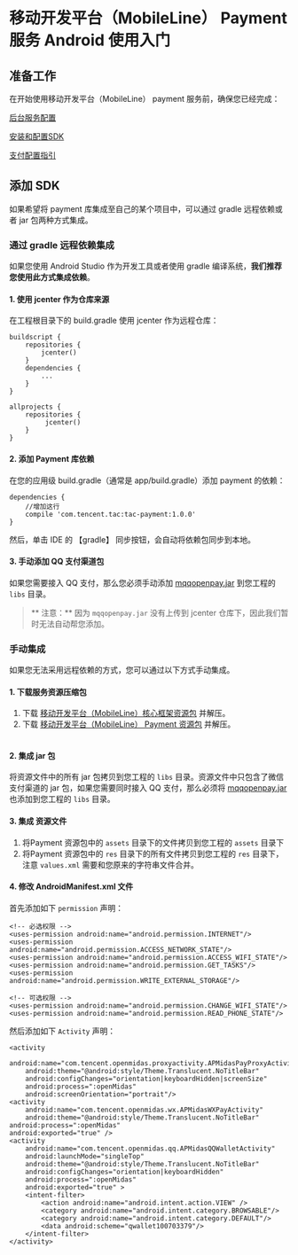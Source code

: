 # 移动开发平台（MobileLine） Payment 服务 Android 使用入门

## 准备工作

在开始使用移动开发平台（MobileLine） payment 服务前，确保您已经完成：

[后台服务配置](https://cloud.tencent.com/document/product/666/14600)

[安装和配置SDK](https://cloud.tencent.com/document/product/666/14593)

[支付配置指引](https://cloud.tencent.com/document/product/666/14599)

## 添加 SDK

如果希望将 payment 库集成至自己的某个项目中，可以通过 gradle 远程依赖或者 jar 包两种方式集成。

### 通过 gradle 远程依赖集成

如果您使用 Android Studio 作为开发工具或者使用 gradle 编译系统，**我们推荐您使用此方式集成依赖**。

#### 1. 使用 jcenter 作为仓库来源

在工程根目录下的 build.gradle 使用 jcenter 作为远程仓库：

```
buildscript {
    repositories {
        jcenter()
    }
    dependencies {
        ...
    }
}

allprojects {
    repositories {
         jcenter()
    }
}
```

#### 2. 添加 Payment 库依赖

在您的应用级 build.gradle（通常是 app/build.gradle）添加 payment 的依赖：

```
dependencies {
    //增加这行
    compile 'com.tencent.tac:tac-payment:1.0.0'
}
```

然后，单击 IDE 的 【gradle】 同步按钮，会自动将依赖包同步到本地。

#### 3. 手动添加 QQ 支付渠道包

如果您需要接入 QQ 支付，那么您必须手动添加 [mqqopenpay.jar](http://tac-android-libs-1253960454.cosgz.myqcloud.com/jars/mqqopenpay.jar) 到您工程的 `libs` 目录。

>** 注意：**
> 因为 `mqqopenpay.jar` 没有上传到 jcenter 仓库下，因此我们暂时无法自动帮您添加。

### 手动集成

如果您无法采用远程依赖的方式，您可以通过以下方式手动集成。

#### 1. 下载服务资源压缩包

1. 下载 [移动开发平台（MobileLine）核心框架资源包](http://tac-android-libs-1253960454.cosgz.myqcloud.com/1.0.0/tac-core-1.0.0.zip) 并解压。
2. 下载 [移动开发平台（MobileLine） Payment 资源包](http://tac-android-libs-1253960454.cosgz.myqcloud.com/1.0.0/tac-payment-1.0.0.zip) 并解压。
                             
#### 2. 集成 jar 包

将资源文件中的所有 jar 包拷贝到您工程的 `libs` 目录。资源文件中只包含了微信支付渠道的 jar 包，如果您需要同时接入 QQ 支付，那么必须将 [mqqopenpay.jar](http://tac-android-libs-1253960454.cosgz.myqcloud.com/jars/mqqopenpay.jar) 也添加到您工程的 `libs` 目录。

#### 3. 集成 资源文件

1. 将Payment 资源包中的 `assets` 目录下的文件拷贝到您工程的 `assets` 目录下
2. 将Payment 资源包中的 `res` 目录下的所有文件拷贝到您工程的 `res` 目录下，注意 `values.xml` 需要和您原来的字符串文件合并。

#### 4. 修改 AndroidManifest.xml 文件

首先添加如下 `permission` 声明：

```
<!-- 必选权限 -->
<uses-permission android:name="android.permission.INTERNET"/>
<uses-permission android:name="android.permission.ACCESS_NETWORK_STATE"/>
<uses-permission android:name="android.permission.ACCESS_WIFI_STATE"/>
<uses-permission android:name="android.permission.GET_TASKS"/>
<uses-permission android:name="android.permission.WRITE_EXTERNAL_STORAGE"/>

<!-- 可选权限 -->
<uses-permission android:name="android.permission.CHANGE_WIFI_STATE"/>
<uses-permission android:name="android.permission.READ_PHONE_STATE"/>
```

然后添加如下 `Activity` 声明：

```
<activity
    android:name="com.tencent.openmidas.proxyactivity.APMidasPayProxyActivity"
    android:theme="@android:style/Theme.Translucent.NoTitleBar"
    android:configChanges="orientation|keyboardHidden|screenSize"
    android:process=":openMidas"
    android:screenOrientation="portrait"/>
<activity
    android:name="com.tencent.openmidas.wx.APMidasWXPayActivity"
    android:theme="@android:style/Theme.Translucent.NoTitleBar"
android:process=":openMidas"
android:exported="true" />
<activity
    android:name="com.tencent.openmidas.qq.APMidasQQWalletActivity"
    android:launchMode="singleTop"
    android:theme="@android:style/Theme.Translucent.NoTitleBar"
    android:configChanges="orientation|keyboardHidden"
    android:process=":openMidas"
    android:exported="true" >
    <intent-filter>
        <action android:name="android.intent.action.VIEW" />
        <category android:name="android.intent.category.BROWSABLE"/>
        <category android:name="android.intent.category.DEFAULT"/>
        <data android:scheme="qwallet100703379"/>
    </intent-filter>
</activity>
```
